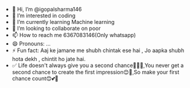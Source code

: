 - 👋 Hi, I’m @igopalsharma146
- 👀 I’m interested in coding
- 🌱 I’m currently learning Machine learning
- 💞️ I’m looking to collaborate on poor
- 📫 How to reach me 6367083146(Only whatsapp)
- 😄 Pronouns: ...
- ⚡ Fun fact: Aaj ke jamane me shubh chintak ese hai , Jo aapka shubh hota dekh , chintit ho jate hai.
- ✅ Life doesn't always give you a second chance🤗💞💙,You never get a second chance to create the first impression😊💛,So make your first chance count😊💕💖


<!---
igopalsharma146/igopalsharma146 is a ✨ special ✨ repository because its `README.md` (this file) appears on your GitHub profile.
You can click the Preview link to take a look at your changes.
--->
